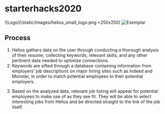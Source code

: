 # starterhacks2020

![Logo](/static/images/helios_small_logo.png =250x250)
![Exemplar](/static/images/exemplar4.png)

## Process
1. Helios gathers data on the user through conducting a thorough analysis of their resume, collecting keywords, relevant skills, and any other pertinent data needed to optimize connections.
2. Keywords are sifted through a database containing information from employers’ job descriptions on major hiring sites such as Indeed and Monster, in order to match potential employees to their potential employers.</p>
3. Based on the analyzed data, relevant job listing will appear for potential employees to make use of as they see fit. They will be able to select interesting jobs from Helios and be directed straight to the link of the job itself.</p>
